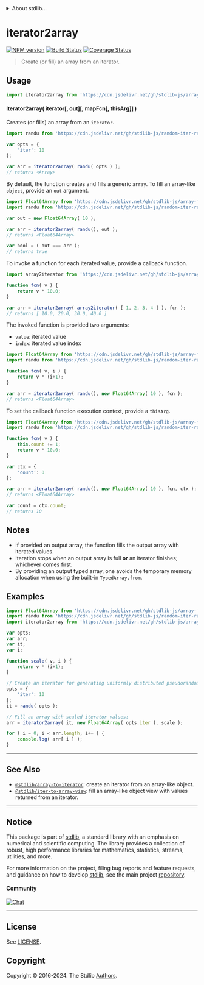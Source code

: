 <!--

@license Apache-2.0

Copyright (c) 2018 The Stdlib Authors.

Licensed under the Apache License, Version 2.0 (the "License");
you may not use this file except in compliance with the License.
You may obtain a copy of the License at

   http://www.apache.org/licenses/LICENSE-2.0

Unless required by applicable law or agreed to in writing, software
distributed under the License is distributed on an "AS IS" BASIS,
WITHOUT WARRANTIES OR CONDITIONS OF ANY KIND, either express or implied.
See the License for the specific language governing permissions and
limitations under the License.

-->


<details>
  <summary>
    About stdlib...
  </summary>
  <p>We believe in a future in which the web is a preferred environment for numerical computation. To help realize this future, we've built stdlib. stdlib is a standard library, with an emphasis on numerical and scientific computation, written in JavaScript (and C) for execution in browsers and in Node.js.</p>
  <p>The library is fully decomposable, being architected in such a way that you can swap out and mix and match APIs and functionality to cater to your exact preferences and use cases.</p>
  <p>When you use stdlib, you can be absolutely certain that you are using the most thorough, rigorous, well-written, studied, documented, tested, measured, and high-quality code out there.</p>
  <p>To join us in bringing numerical computing to the web, get started by checking us out on <a href="https://github.com/stdlib-js/stdlib">GitHub</a>, and please consider <a href="https://opencollective.com/stdlib">financially supporting stdlib</a>. We greatly appreciate your continued support!</p>
</details>

# iterator2array

[![NPM version][npm-image]][npm-url] [![Build Status][test-image]][test-url] [![Coverage Status][coverage-image]][coverage-url] <!-- [![dependencies][dependencies-image]][dependencies-url] -->

> Create (or fill) an array from an iterator.

<!-- Section to include introductory text. Make sure to keep an empty line after the intro `section` element and another before the `/section` close. -->

<section class="intro">

</section>

<!-- /.intro -->

<!-- Package usage documentation. -->



<section class="usage">

## Usage

```javascript
import iterator2array from 'https://cdn.jsdelivr.net/gh/stdlib-js/array-from-iterator@deno/mod.js';
```

#### iterator2array( iterator\[, out]\[, mapFcn\[, thisArg]] )

Creates (or fills) an array from an `iterator`.

```javascript
import randu from 'https://cdn.jsdelivr.net/gh/stdlib-js/random-iter-randu@deno/mod.js';

var opts = {
    'iter': 10
};

var arr = iterator2array( randu( opts ) );
// returns <Array>
```

By default, the function creates and fills a generic `array`. To fill an array-like `object`, provide an `out` argument.

```javascript
import Float64Array from 'https://cdn.jsdelivr.net/gh/stdlib-js/array-float64@deno/mod.js';
import randu from 'https://cdn.jsdelivr.net/gh/stdlib-js/random-iter-randu@deno/mod.js';

var out = new Float64Array( 10 );

var arr = iterator2array( randu(), out );
// returns <Float64Array>

var bool = ( out === arr );
// returns true
```

To invoke a function for each iterated value, provide a callback function.

```javascript
import array2iterator from 'https://cdn.jsdelivr.net/gh/stdlib-js/array-to-iterator@deno/mod.js';

function fcn( v ) {
    return v * 10.0;
}

var arr = iterator2array( array2iterator( [ 1, 2, 3, 4 ] ), fcn );
// returns [ 10.0, 20.0, 30.0, 40.0 ]
```

The invoked function is provided two arguments:

-   `value`: iterated value
-   `index`: iterated value index

```javascript
import Float64Array from 'https://cdn.jsdelivr.net/gh/stdlib-js/array-float64@deno/mod.js';
import randu from 'https://cdn.jsdelivr.net/gh/stdlib-js/random-iter-randu@deno/mod.js';

function fcn( v, i ) {
    return v * (i+1);
}

var arr = iterator2array( randu(), new Float64Array( 10 ), fcn );
// returns <Float64Array>
```

To set the callback function execution context, provide a `thisArg`.

```javascript
import Float64Array from 'https://cdn.jsdelivr.net/gh/stdlib-js/array-float64@deno/mod.js';
import randu from 'https://cdn.jsdelivr.net/gh/stdlib-js/random-iter-randu@deno/mod.js';

function fcn( v ) {
    this.count += 1;
    return v * 10.0;
}

var ctx = {
    'count': 0
};

var arr = iterator2array( randu(), new Float64Array( 10 ), fcn, ctx );
// returns <Float64Array>

var count = ctx.count;
// returns 10
```

</section>

<!-- /.usage -->

<!-- Package usage notes. Make sure to keep an empty line after the `section` element and another before the `/section` close. -->

<section class="notes">

## Notes

-   If provided an output array, the function fills the output array with iterated values.
-   Iteration stops when an output array is full **or** an iterator finishes; whichever comes first.
-   By providing an output typed array, one avoids the temporary memory allocation when using the built-in `TypedArray.from`.

</section>

<!-- /.notes -->

<!-- Package usage examples. -->

<section class="examples">

## Examples

<!-- eslint no-undef: "error" -->

```javascript
import Float64Array from 'https://cdn.jsdelivr.net/gh/stdlib-js/array-float64@deno/mod.js';
import randu from 'https://cdn.jsdelivr.net/gh/stdlib-js/random-iter-randu@deno/mod.js';
import iterator2array from 'https://cdn.jsdelivr.net/gh/stdlib-js/array-from-iterator@deno/mod.js';

var opts;
var arr;
var it;
var i;

function scale( v, i ) {
    return v * (i+1);
}

// Create an iterator for generating uniformly distributed pseudorandom numbers:
opts = {
    'iter': 10
};
it = randu( opts );

// Fill an array with scaled iterator values:
arr = iterator2array( it, new Float64Array( opts.iter ), scale );

for ( i = 0; i < arr.length; i++ ) {
    console.log( arr[ i ] );
}
```

</section>

<!-- /.examples -->

<!-- Section to include cited references. If references are included, add a horizontal rule *before* the section. Make sure to keep an empty line after the `section` element and another before the `/section` close. -->

<section class="references">

</section>

<!-- /.references -->

<!-- Section for related `stdlib` packages. Do not manually edit this section, as it is automatically populated. -->

<section class="related">

* * *

## See Also

-   <span class="package-name">[`@stdlib/array-to-iterator`][@stdlib/array/to-iterator]</span><span class="delimiter">: </span><span class="description">create an iterator from an array-like object.</span>
-   <span class="package-name">[`@stdlib/iter-to-array-view`][@stdlib/iter/to-array-view]</span><span class="delimiter">: </span><span class="description">fill an array-like object view with values returned from an iterator.</span>

</section>

<!-- /.related -->

<!-- Section for all links. Make sure to keep an empty line after the `section` element and another before the `/section` close. -->


<section class="main-repo" >

* * *

## Notice

This package is part of [stdlib][stdlib], a standard library with an emphasis on numerical and scientific computing. The library provides a collection of robust, high performance libraries for mathematics, statistics, streams, utilities, and more.

For more information on the project, filing bug reports and feature requests, and guidance on how to develop [stdlib][stdlib], see the main project [repository][stdlib].

#### Community

[![Chat][chat-image]][chat-url]

---

## License

See [LICENSE][stdlib-license].


## Copyright

Copyright &copy; 2016-2024. The Stdlib [Authors][stdlib-authors].

</section>

<!-- /.stdlib -->

<!-- Section for all links. Make sure to keep an empty line after the `section` element and another before the `/section` close. -->

<section class="links">

[npm-image]: http://img.shields.io/npm/v/@stdlib/array-from-iterator.svg
[npm-url]: https://npmjs.org/package/@stdlib/array-from-iterator

[test-image]: https://github.com/stdlib-js/array-from-iterator/actions/workflows/test.yml/badge.svg?branch=main
[test-url]: https://github.com/stdlib-js/array-from-iterator/actions/workflows/test.yml?query=branch:main

[coverage-image]: https://img.shields.io/codecov/c/github/stdlib-js/array-from-iterator/main.svg
[coverage-url]: https://codecov.io/github/stdlib-js/array-from-iterator?branch=main

<!--

[dependencies-image]: https://img.shields.io/david/stdlib-js/array-from-iterator.svg
[dependencies-url]: https://david-dm.org/stdlib-js/array-from-iterator/main

-->

[chat-image]: https://img.shields.io/gitter/room/stdlib-js/stdlib.svg
[chat-url]: https://app.gitter.im/#/room/#stdlib-js_stdlib:gitter.im

[stdlib]: https://github.com/stdlib-js/stdlib

[stdlib-authors]: https://github.com/stdlib-js/stdlib/graphs/contributors

[umd]: https://github.com/umdjs/umd
[es-module]: https://developer.mozilla.org/en-US/docs/Web/JavaScript/Guide/Modules

[deno-url]: https://github.com/stdlib-js/array-from-iterator/tree/deno
[umd-url]: https://github.com/stdlib-js/array-from-iterator/tree/umd
[esm-url]: https://github.com/stdlib-js/array-from-iterator/tree/esm
[branches-url]: https://github.com/stdlib-js/array-from-iterator/blob/main/branches.md

[stdlib-license]: https://raw.githubusercontent.com/stdlib-js/array-from-iterator/main/LICENSE

<!-- <related-links> -->

[@stdlib/array/to-iterator]: https://github.com/stdlib-js/array-to-iterator/tree/deno

[@stdlib/iter/to-array-view]: https://github.com/stdlib-js/iter-to-array-view/tree/deno

<!-- </related-links> -->

</section>

<!-- /.links -->
